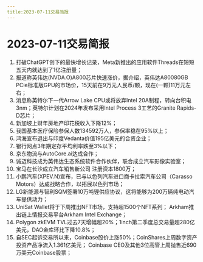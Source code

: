 ```yaml
---
title:2023-07-11交易简报
---
```

# 2023-07-11交易简报
1. 打破ChatGPT创下的最快增长记录，Meta新推出的应用软件Threads在短短五天内就达到了1亿注册量；
2. 报道称英伟达(NVDA.O)A800芯片快速涨价，据介绍，英伟达A80080GB PCie标准版GPU的市场价，15天前在9万元人民币/颗，现在(一颗)11万元左右；
3. 消息称英特尔下一代Arrow Lake CPU或将放弃Intel 20A制程，转向台积电3nm；英特尔计划在2024年发布采用Intel Process 3工艺的Granite Rapids-D芯片；
4. 新加坡上财年房地产印花税收入下降12%；
5. 我国基本医疗保险参保人数134592万人，参保率稳在95%以上；
6. 鸿海宣布退出与印度Vedanta价值195亿美元的合资企业；
7. 银行网点3年期定存平均利率跌至3%以下；
8. 京东物流与AutoCore.ai达成合作；
9. 诚迈科技成为英伟达生态系统软件合作伙伴，联合成立汽车影像实验室；
10. 宝马在长沙成立汽车销售新公司 注册资本1800万；
11. 小鹏汽车(XPEV.N)宣布，已与以色列汽车进口商卡拉索汽车公司（Carasso Motors）达成战略合作，以拓展以色列市场；
12. LG新能源与智利SQM签署10万吨锂供应协议，这将能够为200万辆纯电动汽车提供动力；
13. UniSat Wallet将于下周推出NFT市场，支持超1500个NFT系列； Arkham推出链上情报交易平台Arkham Intel Exchange；
14. Polygon zkEVM TVL过去7天增幅超20%；1inch第二季度总交易量超280亿美元，DAO金库环比下降10.8%；
15. 自SEC起诉交易所以来，Coinbase股价上涨50%；CoinShares上周数字资产投资产品净流入1.361亿美元； Coinbase CEO及其他3位高管上周抛售近690万美元Coinbase股票；